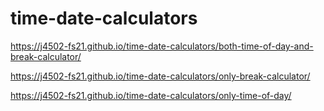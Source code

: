 # time-date-calculators


https://j4502-fs21.github.io/time-date-calculators/both-time-of-day-and-break-calculator/

https://j4502-fs21.github.io/time-date-calculators/only-break-calculator/

https://j4502-fs21.github.io/time-date-calculators/only-time-of-day/
